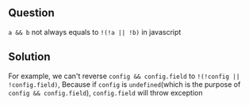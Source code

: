 ## Question

`a && b` not always equals to `!(!a || !b)` in javascript

## Solution

For example, we can't reverse `config && config.field` to `!(!config || !config.field)`,
Because if `config` is `undefined`(which is the purpose of `config && config.field`),
`config.field` will throw exception
